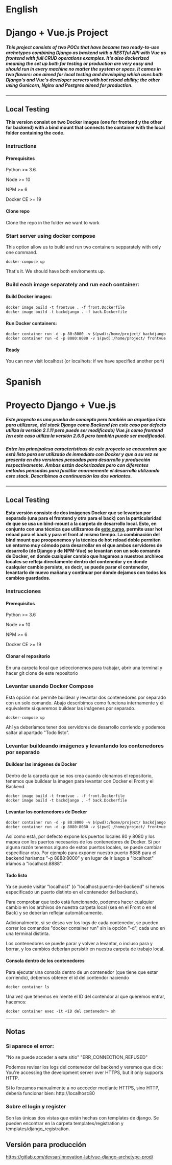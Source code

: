 
# English

# Django + Vue.js Project

##### This project consists of two POCs that have became two ready-to-use archetypes combining Django as backend with a RESTful API with Vue as frontend with full CRUD operations examples. It's also dockerized meaning the set up both for testing or production are very easy and should run in every machine no matter the system or specs. It cames in two flavors: one aimed for local testing and developing which uses both Django's and Vue's developer servers with hot reload ability; the other using Gunicorn, Nginx and Postgres aimed for production.
***

## Local Testing
#### This version consist on two Docker images (one for frontend y the other for backend) with a bind mount that connects the container with the local folder containing the code.


### Instructions

#### Prerequisites
Python >=  3.6

Node >= 10

NPM >= 6

Docker CE >= 19



#### Clone repo
Clone the repo in the folder we want to work 

### Start server using docker compose
This option allow us to build and run two containers sepparately with only one command.  
```Docker
docker-compose up
```

That's it. We should have both enviroments up.



### Build each image separately and run each container:

#### Build Docker images:

```Docker
docker image build -t frontvue . -f front.Dockerfile
docker image build -t backdjango . -f back.Dockerfile
```

#### Run Docker containers:
```Docker
docker container run -d -p 80:8000 -v $(pwd):/home/project/ backdjango
docker container run -d -p 8080:8080 -v $(pwd):/home/project/ frontvue
```



#### Ready
You can now visit localhost (or localhots:<port number> if we have specified another port)













# Spanish

# Proyecto Django + Vue.js

##### Este proyecto es una prueba de concepto pero también un arquetipo listo para utilizarse, del stack Django como Backend (en este caso por defecto utiliza la versión 2.1.11 pero puede ser modificado)  Vue.js como frontend (en este caso utiliza la versión 2.6.6 pero también puede ser modificado).

##### Entre las principalesa características de este proyecto se encuentran que está listo para ser utilizado de inmediato con Docker y que a su vez se presenta en dos versiones pensadas para desarrollo y producción respectivamente. Ambas están dockerizadas pero con diferentes métodos pensadas para facilitar enormemente el desarrollo utilizando este stack. Describimos a continuación las dos variantes.

***

## Local Testing
#### Esta versión consiste de dos imágenes Docker que se levantan por separado (una para el frontend y otra para el back) con la particularidad de que se usa un bind-mount a la carpeta de desarrollo local. Esto, en conjunto con una técnica que utilizamos de [este curso](https://www.udemy.com/course/the-complete-guide-to-django-rest-framework-and-vue-js/), **permite usar hot reload para el back y para el front al mismo tiempo**. La combinación del bind mount que prooponemos y la técnica de hot reload doble permiten un entorno muy cómodo para desarrollar en el que ambos servidores de desarrollo (de Django y de NPM-Vue) se levantan con un solo comando de Docker, en donde cualquier cambio que hagamos a nuestros archivos locales se refleja directamente dentro del contenedor y en donde cualquier cambio persiste, es decir, se puede parar el contenedor, levantarlo de nuevo mañana y continuar por donde dejamos con todos los cambios guardados.


### Instrucciones

#### Prerequisitos
Python >=  3.6

Node >= 10

NPM >= 6

Docker CE >= 19



#### Clonar el repositorio
En una carpeta local que seleccionemos para trabajar, abrir una terminal y hacer git clone de este repositorio


### Levantar usando Docker Compose
Esta opción nos permite buildear y levantar dos contenedores por separado con un solo comando. Abajo describimos como funciona internamente y el equivalente si queremos buildear las imágenes por separado.
```Docker
docker-compose up
```

Ahí ya deberíamos tener dos servidores de desarrollo corriendo y podemos saltar al apartado "Todo listo".


### Levantar buildeando imágenes y levantando los contenedores por separado 

#### Buildear las imágenes de Docker
Dentro de la carpeta que se nos crea cuando clonamos el repositorio, tenemos que buildear la imagen para levantar con Docker el Front y el Backend.

```Docker
docker image build -t frontvue . -f front.Dockerfile
docker image build -t backdjango . -f back.Dockerfile
```

#### Levantar los contenedores de Docker
```Docker
docker container run -d -p 80:8000 -v $(pwd):/home/project/ backdjango
docker container run -d -p 8080:8080 -v $(pwd):/home/project/ frontvue
```

Así como está, por defecto expone los puertos locales 80 y 8080 y los mapea con los puertos necesarios de los contenedores de Docker. Si por alguna razón tenemos alguno de estos puertos locales, se puede cambiar  especificar otro. Por ejemplo para exponer nuestro puerto 8888 para el backend haríamos "-p 8888:8000" y en lugar de ir luago a "localhost" iríamos a "localhost:8888". 



#### Todo listo
Ya se puede visitar "localhost" (ó "localhost:puerto-del-backend" si hemos especificado un puerto distinto en el contenedor del backend).

Para comprobar que todo está funcionando, podemos hacer cualquier cambio en los archivos de nuestra carpeta local (sea en el Front o en el Back) y se deberían reflejar automáticamente.

Adicionalmente, si se desea ver los logs de cada contenedor, se pueden correr los comandos "docker container run" sin la opción "-d", cada uno en una terminal distinta.

Los contenedores se puede parar y volver a levantar, o incluso para y borrar, y los cambios deberían persistir en nuestra carpeta de trabajo local.




#### Consola dentro de los contenedores
Para ejecutar una consola dentro de un contenedor (que tiene que estar corriendo), debemos obtener el id del contendor haciendo
```Docker
docker container ls
```



Una vez que tenemos en mente el ID del contendor al que queremos entrar, hacemos:
```Docker
docker container exec -it <ID del contenedor> sh 
```

*** 

## Notas
### Si aparece el error:
"No se puede acceder a este sitio"
"ERR_CONNECTION_REFUSED"

Podemos revisar los logs del contenedor del backend y veremos que dice:
    You're accessing the development server over HTTPS, but it only supports HTTP.

Si lo forzamos manualmente a no accceder mediante HTTPS, sino HTTP, debería funcionar bien:
    http://localhost:80


### Sobre el login y register
Son las únicas dos vistas que están hechas con templates de django. Se pueden encontrar en la carpeta templates/registration y templates/django_registration. 

## Versión para producción
https://gitlab.com/devsar/innovation-lab/vue-django-archetype-prod/
